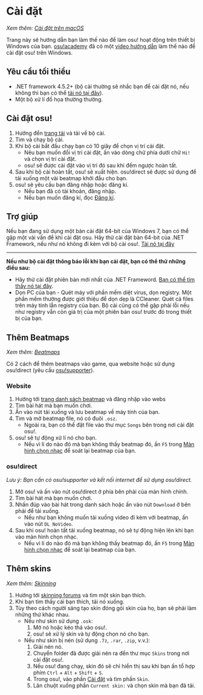 # Cài đặt

*Xem thêm: [Cài đặt trên macOS](/wiki/Installation/macOS)*

Trang này sẽ hướng dẫn bạn làm thế nào để làm osu! hoạt động trên thiết bị Windows của bạn. [osu!academy](/wiki/osu!academy) đã có một [video hướng dẫn](https://www.youtube.com/watch?v=0V5GwzmMhpU) làm thế nào để cài đặt osu! trên Windows.

## Yêu cầu tối thiểu 

- .NET framework 4.5.2+ (bộ cài thường sẽ nhắc bạn để cài đặt nó, nếu không thì bạn có thể [tải nó tại đây](https://dotnet.microsoft.com/download/dotnet-framework)).
- Một bộ xử lí đồ họa thường thường.

## Cài đặt osu!

1. Hướng đển [trang tải](https://osu.ppy.sh/home/download) và tải về bộ cài.
2. Tìm và chạy bộ cài.
3. Khi bộ cài bắt đầu chạy bạn có 10 giây để chọn vị trí cài đặt.
   - Nêu bạn muốn đổi vị trí cài đặt, ấn vào dòng chữ phía dưới chữ `Hi!` và chọn vị trí cài đặt.
   - osu! sẽ được cài đặt vào vị trí đó sau khi đếm ngược hoàn tất. 
4. Sau khi bộ cài hoàn tất, osu! sẽ xuất hiện. osu!direct sẽ được sử dụng để tải xuống một vài beatmap khởi đầu cho bạn.
5. osu! sẽ yêu cầu bạn đăng nhập hoặc đăng kí.
   - Nếu bạn đã có tài khoản, đăng nhập. 
   - Nếu bạn muốn đăng kí, đọc [Đăng kí](/wiki/Registration).

## Trợ giúp

Nếu bạn đang sử dụng một bản cài đặt 64-bit của Windows 7, bạn có thể gặp một vài vấn để khi cài đặt osu. Hãy thử cài đặt bản 64-bit của .NET Framework, nếu như nó không đi kèm với bộ cài osu!. [Tải nó tại đây](https://download.microsoft.com/download/2/0/e/20e90413-712f-438c-988e-fdaa79a8ac3d/dotnetfx35.exe)

---

**Nếu như bộ cài đặt thông báo lỗi khi bạn cài đặt, bạn có thể thử những điều sau:**

- Hãy thử cài đặt phiên bản mới nhất của .NET Frameword. [Bạn có thể tìm thấy nó tại đây](https://dotnet.microsoft.com/download).
- Dọn PC của bạn - Quét máy với phần mềm diệt virus, dọn registry. Một phần mềm thường được giới thiệu để dọn dẹp là CCleaner. Quét cả files trên máy tính lẫn registry của bạn. Bộ cài cũng có thể gặp phải lỗi nếu như registry vẫn còn giá trị của một phiên bản osu! trước đó trong thiết bị của bạn.

## Thêm Beatmaps

*Xem thêm: [Beatmaps](/wiki/Beatmap)*

Có 2 cách để thêm beatmaps vào game, qua website hoặc sử dụng osu!direct (yêu cầu [osu!supporter](/wiki/osu!supporter)).

### Website

1. Hướng tới [trang danh sách beatmap](https://osu.ppy.sh/beatmapsets) và đăng nhập vào webs
2. Tìm bài hát mà bạn muốn chơi.
3. Ấn vào nút tải xuống và lưu beatmap về máy tính của bạn.
4. Tìm và mở beatmap file, nó có đuôi `.osz`.
   - Ngoài ra, bạn có thể đặt file vào thư mục `Songs` bên trong nơi cài đặt osu!. 
5. osu! sẽ tự động xử lí nó cho bạn.
   - Nếu vì lí do nào đó mà bạn không thấy beatmap đó, ấn `F5` trong [Màn hinh chọn nhạc](/wiki/Interface#song-selection-screen) để soát lại beatmap của bạn.

### osu!direct

*Lưu ý: Bạn cần có osu!supporter và kết nối internet để sử dụng osu!direct.*

1. Mở osu! và ấn vào nút osu!direct ở phía bên phải của màn hình chính.
2. Tìm bài hát mà bạn muốn chơi.
3. Nhấn đúp vào bài hát trong danh sách hoặc ấn vào nút `Download` ở bên phải để tải xuống. 
   - Nếu như bạn không muốn tải xuống video đi kèm với beatmap, ấn vào nút `DL NoVideo`. 
4. Sau khi osu! hoàn tất tải xuống beatmap, nó sẽ tự động hiện lên khi bạn vào màn hình chọn nhạc. 
   - Nếu vì lí do nào đó mà bạn không thấy beatmap đó, ấn `F5` trong [Màn hinh chọn nhạc](/wiki/Interface#song-selection-screen) để soát lại beatmap của bạn.

## Thêm skins

*Xem thêm: [Skinning](/wiki/Skinning)*

1. Hướng tới [skinning forums](https://osu.ppy.sh/community/forums/15) và tìm một skin bạn thích.
2. Khi bạn tìm thấy cái bạn thích, tải nó xuống.
3. Tùy theo cách người sáng tạo skin đóng gói skin của họ, bạn sẽ phải làm những thứ khác nhau.
   - Nếu như skin sử dụng `.osk`:
     1. Mở nó hoặc kéo thả vào osu!.
     2. osu! sẽ xử lý skin và tự động chọn nó cho bạn.
   - Nếu như skin bị nén (sử dụng `.7z`, `.rar`, `.zip`, v.v.):
     1. Giải nén nó.
     2. Chuyển folder đã được giải nén ra đến thư mục `Skins` trong nơi cài đặt osu!.
     3. Nếu osu! đang chạy, skin đó sẽ chỉ hiển thị sau khi bạn ấn tổ hợp phím `Ctrl` + `Alt` + `Shift` + `S`.
     4. Trong osu!, vào phần [Cài đặt](/wiki/Options) và tìm phần `Skin`.
     5. Lăn chuột xuống phần `Current skin:` và chọn skin mà bạn đã tải.
